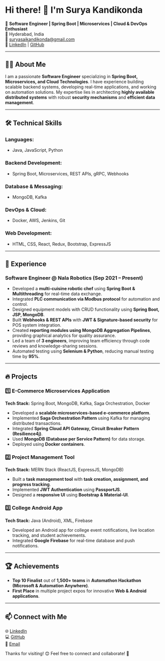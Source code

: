# Hi there! 👋 I'm Surya Kandikonda

🚀 **Software Engineer | Spring Boot | Microservices | Cloud & DevOps Enthusiast**  
📍 Hyderabad, India  
📧 [suryasaikandikonda@gmail.com](mailto:suryasaikandikonda@gmail.com)  
🔗 [LinkedIn](https://www.linkedin.com/in/suryakandikonda/) | [GitHub](https://github.com/suryakandikonda)

---

## 👨‍💻 About Me
I am a passionate **Software Engineer** specializing in **Spring Boot, Microservices, and Cloud Technologies**. I have experience building scalable backend systems, developing real-time applications, and working on automation solutions. My expertise lies in architecting **highly available distributed systems** with robust **security mechanisms** and **efficient data management**.

---

## 🛠 Technical Skills

### **Languages:**  
- Java, JavaScript, Python  

### **Backend Development:**  
- Spring Boot, Microservices, REST APIs, gRPC, Webhooks  

### **Database & Messaging:**  
- MongoDB, Kafka  

### **DevOps & Cloud:**  
- Docker, AWS, Jenkins, Git  

### **Web Development:**  
- HTML, CSS, React, Redux, Bootstrap, ExpressJS  

---

## 💼 Experience
### **Software Engineer @ Nala Robotics (Sep 2021 – Present)**  
- Developed a **multi-cuisine robotic chef** using **Spring Boot & Multithreading** for real-time data exchange.
- Integrated **PLC communication via Modbus protocol** for automation and control.
- Designed equipment models with CRUD functionality using **Spring Boot, JSP, MongoDB**.
- Built **Webhooks & REST APIs** with **JWT & Signature-based security** for POS system integration.
- Created **reporting modules using MongoDB Aggregation Pipelines**, providing graphical analytics for quality assurance.
- Led a team of **3 engineers**, improving team efficiency through code reviews and knowledge-sharing sessions.
- Automated testing using **Selenium & Python**, reducing manual testing time by **95%**.

---

## 🔥 Projects
### **1️⃣ E-Commerce Microservices Application**  
**Tech Stack:** Spring Boot, MongoDB, Kafka, Saga Orchestration, Docker  
- Developed a **scalable microservices-based e-commerce platform**.
- Implemented **Saga Orchestration Pattern** using Kafka for managing distributed transactions.
- Integrated **Spring Cloud API Gateway, Circuit Breaker Pattern (Resilience4j)**.
- Used **MongoDB (Database per Service Pattern)** for data storage.
- Deployed using **Docker containers**.

### **2️⃣ Project Management Tool**  
**Tech Stack:** MERN Stack (ReactJS, ExpressJS, MongoDB)  
- Built a **task management tool** with **task creation, assignment, and progress tracking**.
- Implemented **JWT Authentication** using **PassportJS**.
- Designed a **responsive UI** using **Bootstrap & Material-UI**.

### **3️⃣ College Android App**  
**Tech Stack:** Java (Android), XML, Firebase  
- Developed an Android app for college event notifications, live location tracking, and student achievements.
- Integrated **Google Firebase** for real-time database and push notifications.

---

## 🏆 Achievements
- **Top 10 Finalist** out of **1,500+ teams** in **Automathon Hackathon (Microsoft & Automation Anywhere)**.
- **First Place** in multiple project expos for innovative **Web & Android applications**.

---

## 📫 Connect with Me
🌐 [LinkedIn](https://www.linkedin.com/in/suryakandikonda/)  
💻 [GitHub](https://github.com/suryakandikonda)  
📩 [Email](mailto:suryasaikandikonda@gmail.com)  

Thanks for visiting! 😊 Feel free to connect and collaborate! 🚀

